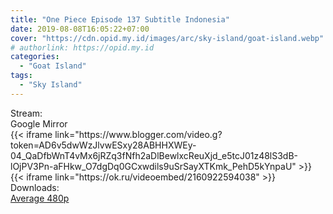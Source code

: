 ```yaml
---
title: "One Piece Episode 137 Subtitle Indonesia"
date: 2019-08-08T16:05:22+07:00
cover: "https://cdn.opid.my.id/images/arc/sky-island/goat-island.webp" # Optional, cover
# authorlink: https://opid.my.id
categories:
  - "Goat Island"
tags:
  - "Sky Island"
---
```

<div class="ui menu violet borderless inverted">
  <div class="header item active">
        Stream:
    </div>
  <a class="active item" data-tab="google">
    <i class="google drive icon"></i> Google
  </a>
  <a class="item nounderline" data-tab="mirror">
    <i class="odnoklassniki icon"></i> Mirror
  </a>
</div>
<div class="ui bottom attached tab segment active" style="border:0 !important;" data-tab="google">
{{< iframe link="https://www.blogger.com/video.g?token=AD6v5dwWzJlvwESxy28ABHHXWEy-04_QaDfbWnT4vMx6jRZq3fNfh2aDlBewlxcReuXjd_e5tcJ01z48lS3dB-lOjPV3Pn-aFHkw_O7dgDq0GCxwdils9uSrSayXTKmk_PehD5kYnpaU" >}}
</div>
<div class="ui bottom attached tab segment" style="border:0 !important;" data-tab="mirror">
{{< iframe link="https://ok.ru/videoembed/2160922594038" >}}
</div>
<div class="ui menu violet borderless inverted">
  <div class="header item active">
        Downloads:
    </div>
  <a class="item nounderline" href="https://ouo.io/oaeJXS" target="_blank" rel="dofollow"><i class="google drive icon"></i>
    Average 480p</a>
</div>